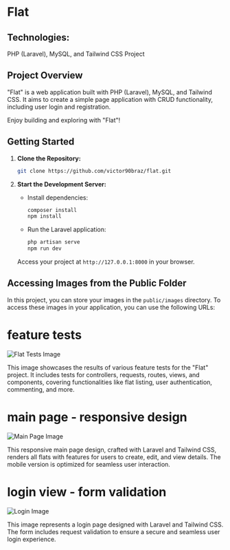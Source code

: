 # Flat

## Technologies:

PHP (Laravel), MySQL, and Tailwind CSS Project

## Project Overview

"Flat" is a web application built with PHP (Laravel), MySQL, and Tailwind CSS. It aims to create a simple page application with CRUD functionality, including user login and registration.

Enjoy building and exploring with "Flat"!

## Getting Started

1. **Clone the Repository:**

    ```bash
    git clone https://github.com/victor90braz/flat.git
    ```

2. **Start the Development Server:**

    - Install dependencies:

        ```bash
        composer install
        npm install
        ```

    - Run the Laravel application:

        ```bash
        php artisan serve
        npm run dev
        ```

    Access your project at `http://127.0.0.1:8000` in your browser.

## Accessing Images from the Public Folder

In this project, you can store your images in the `public/images` directory. To access these images in your application, you can use the following URLs:

# feature tests

![Flat Tests Image](/public/storage/images/flat-tests.png)

This image showcases the results of various feature tests for the "Flat" project. It includes tests for controllers, requests, routes, views, and components, covering functionalities like flat listing, user authentication, commenting, and more.

# main page - responsive design

![Main Page Image](/public/storage/images/home.png)

This responsive main page design, crafted with Laravel and Tailwind CSS, renders all flats with features for users to create, edit, and view details. The mobile version is optimized for seamless user interaction.

# login view - form validation

![Login Image](/public/storage/images/login.png)

This image represents a login page designed with Laravel and Tailwind CSS. The form includes request validation to ensure a secure and seamless user login experience.
